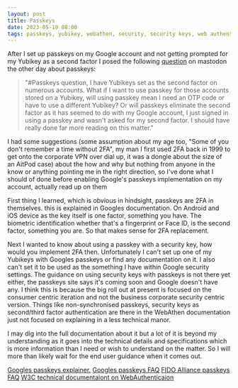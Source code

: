 ```yaml
---
layout: post
title: Passkeys
date: 2023-05-19 08:00
tags: passkeys, yubikey, webathen, security, security keys, web authentication, fido2
---
```


After I set up passkeys on my Google account and not getting prompted for my Yubikey as a second factor I posed the following [question](https://infosec.exchange/@aircooledcafe/110385178804318474) on mastodon the other day about passkeys:
> "#Passkeys question, I have Yubikeys set as the second factor on numerous accounts. What if I want to use passkey for those accounts stored on a Yubikey, will using passkey mean I need an OTP code or have to use a different Yubikey? Or will passkeys eliminate the second factor as it has seemed to do with my Google account, I just signed in using a passkey and wasn't asked for my second factor. I should have really done far more reading on this matter."

I had some suggestions (some assumption about my age too, "Some of you don't remember a time without 2FA", my man I first used 2FA back in 1999 to get onto the corporate VPN over dial up, it was a dongle about the size of an AitPod case) about the how and why but nothing from anyone in the know or anything pointing me in the right direction, so I've done what I should of done before enabling Google's passkeys implementation on my account, actually read up on them

First thing I learned, which is obvious in hindsight, passkeys are 2FA in themselves. this is explained in Googles documentation. On  Android and iOS device as the key itself is one factor, something you have. The biometric identification whether that's a fingerprint or Face ID, is the second factor, something you are. So that makes sense for 2FA replacement.

Next I wanted to know about using a passkey with a security key, how would you implement 2FA then. Unfortunately I can't set up one of my Yubikeys with Googles passkeys or find any documentation on it. I also can't set it to be used as the something I have within Google security settings. The guidance on using security keys with passkeys is not there yet either, the passkeys site says it's coming soon and Google doesn't have any. I think this is because the big roll out at present is focused on the consumer centric iteration and not the business corporate security centric version. Things like non-synchronised passkeys, security keys as second/third factor authentication are there in the WebAthen documentation just not focused on explaining  in a less technical manor.

I may dig into the full documentation about it but a lot of it is beyond my understanding as it goes into the technical details and specifications which is more information than I need or wish to understand on the matter. So I will more than likely wait for the end user guidance when it comes out.


[Googles passkeys explainer.](https://developers.google.com/identity/passkeys)
[Googles passkeys FAQ](https://developers.google.com/identity/passkeys/faq)
[FIDO Alliance passkeys FAQ](https://fidoalliance.org/passkeys/#faq)
[W3C technical documentaiont on WebAuthenticaion](https://w3c.github.io/webauthn/#sctn-intro)
